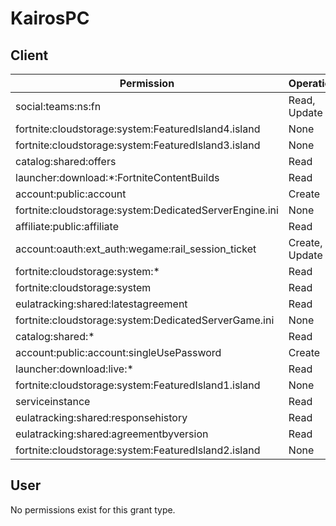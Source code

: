 # KairosPC

## Client
| Permission | Operations |
| - | - |
| social:teams:ns:fn | Read, Update |
| fortnite:cloudstorage:system:FeaturedIsland4.island | None |
| fortnite:cloudstorage:system:FeaturedIsland3.island | None |
| catalog:shared:offers | Read |
| launcher:download:*:FortniteContentBuilds | Read |
| account:public:account | Create |
| fortnite:cloudstorage:system:DedicatedServerEngine.ini | None |
| affiliate:public:affiliate | Read |
| account:oauth:ext_auth:wegame:rail_session_ticket | Create, Update |
| fortnite:cloudstorage:system:* | Read |
| fortnite:cloudstorage:system | Read |
| eulatracking:shared:latestagreement | Read |
| fortnite:cloudstorage:system:DedicatedServerGame.ini | None |
| catalog:shared:* | Read |
| account:public:account:singleUsePassword | Create |
| launcher:download:live:* | Read |
| fortnite:cloudstorage:system:FeaturedIsland1.island | None |
| serviceinstance | Read |
| eulatracking:shared:responsehistory | Read |
| eulatracking:shared:agreementbyversion | Read |
| fortnite:cloudstorage:system:FeaturedIsland2.island | None |

## User
No permissions exist for this grant type.